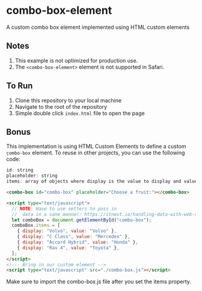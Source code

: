 # combo-box-element

A custom combo box element implemented using HTML custom elements

## Notes

1. This example is not optimized for production use.
2. The `<combo-box-element>` element is not supported in Safari.

## To Run

1. Clone this repository to your local machine
2. Navigate to the root of the repository
3. Simple double click `index.html` file to open the page

## Bonus

This implementation is using HTML Custom Elements to define a custom `combo-box` element. To reuse in other projects, you can use the following code:

```js
id: string
placeholder: string
items: array of objects where display is the value to display and value is the value to return
```

```html
<combo-box id="combo-box" placeholder="Choose a fruit:"></combo-box>

<script type="text/javascript">
  // NOTE: Have to use setters to pass in
  //  data in a sane manner: https://itnext.io/handling-data-with-web-components-9e7e4a452e6e
  let comboBox = document.getElementById("combo-box");
  comboBox.items = [
    { display: "Volvo", value: "Volvo" },
    { display: "C Class", value: "Mercedes" },
    { display: "Accord Hybrid", value: "Honda" },
    { display: "Rav 4", value: "Toyota" },
  ];
</script>
<!--- Bring in our custom element -->
<script type="text/javascript" src="./combo-box.js"></script>
```

Make sure to import the combo-box.js file after you set the items property.
